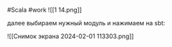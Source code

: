 
#Scala 
#work 
![[1 14.png]]

далее выбираем нужный модуль и нажимаем на sbt:

![[Снимок экрана 2024-02-01 113303.png]]